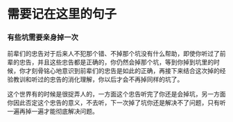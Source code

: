 # 需要记在这里的句子

### 有些坑需要亲身掉一次

前辈们的忠告对于后来人不犯那个错、不掉那个坑没有什么帮助，即使你听过了前辈的忠告，并且这些忠告都是正确的，你仍然会掉那个坑，等到你掉到坑里的时候，你才刻骨铭心地意识到前辈们的忠告是如此的正确，再接下来结合这次掉的经验教训和听过的忠告的消化理解，你以后才会不再掉同样的坑了。

这个世界有的时候是很捉弄人的，一方面这个忠告听完了你还是会掉坑，另一方面你因此否定这个忠告的意义，不去听，下一次掉了坑你还是解决不了问题，只有听一遍再掉一遍才能彻底解决问题。
